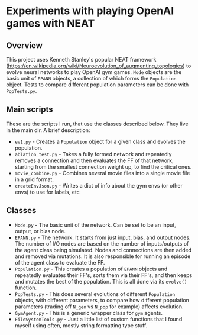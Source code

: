 
Experiments with playing OpenAI games with NEAT
==========================================

Overview
--------------------------------

This project uses Kenneth Stanley's popular NEAT framework (https://en.wikipedia.org/wiki/Neuroevolution_of_augmenting_topologies) to evolve neural networks to play OpenAI gym games. `Node` objects are the basic unit of `EPANN` objects, a collection of which forms the `Population` object. Tests to compare different population parameters can be done with `PopTests.py`.


Main scripts
-------------------------------

These are the scripts I run, that use the classes described below. They live in the main dir. A brief description:

* `ev1.py` - Creates a `Population` object for a given class and evolves the population.
* `ablation_test.py` - Takes a fully formed network and repeatedly removes a connection and then evaluates the FF of that network, starting from the smallest connection weight up, to find the critical ones.
* `movie_combine.py` - Combines several movie files into a single movie file in a grid format.
* `createEnvJson.py` - Writes a dict of info about the gym envs (or other envs) to use for labels, etc


Classes
--------------------------------

* `Node.py` - The basic unit of the network. Can be set to be an input, output, or bias node.
* `EPANN.py` - The network. It starts from just input, bias, and output nodes. The number of I/O nodes are based on the number of inputs/outputs of the agent class being simulated. Nodes and connections are then added and removed via mutations. It is also responsible for running an episode of the agent class to evaluate the FF.
* `Population.py` - This creates a population of `EPANN` objects and repeatedly evaluates their FF's, sorts them via their FF's, and then keeps and mutates the best of the population. This is all done via its `evolve()` function.
* `PopTests.py` - This does several evolutions of different `Population` objects, with different parameters, to compare how different population parameters (trading off `N_gen` vs `N_pop` for example) affects evolution.
* `GymAgent.py` - This is a generic wrapper class for `gym` agents.
* `FileSystemTools.py` - Just a little list of custom functions that I found myself using often, mostly string formatting type stuff.









#
